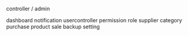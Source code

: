 controller / admin

dashboard
notification
usercontroller
permission
role
supplier 
category
purchase
product
sale 
backup
setting